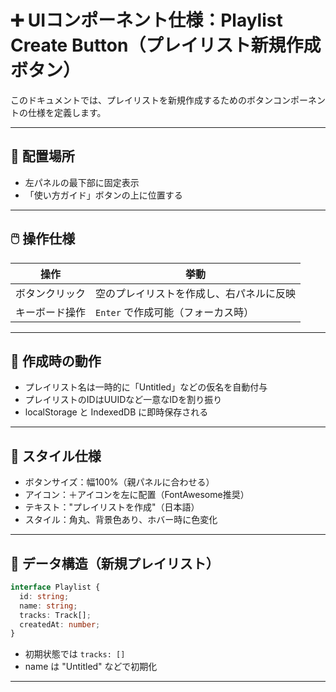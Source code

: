 # ➕ UIコンポーネント仕様：Playlist Create Button（プレイリスト新規作成ボタン）

このドキュメントでは、プレイリストを新規作成するためのボタンコンポーネントの仕様を定義します。

---

## 🧩 配置場所

* 左パネルの最下部に固定表示
* 「使い方ガイド」ボタンの上に位置する

---

## 🖱️ 操作仕様

| 操作      | 挙動                    |
| ------- | --------------------- |
| ボタンクリック | 空のプレイリストを作成し、右パネルに反映  |
| キーボード操作 | `Enter` で作成可能（フォーカス時） |

---

## 🧾 作成時の動作

* プレイリスト名は一時的に「Untitled」などの仮名を自動付与
* プレイリストのIDはUUIDなど一意なIDを割り振り
* localStorage と IndexedDB に即時保存される

---

## 🎨 スタイル仕様

* ボタンサイズ：幅100%（親パネルに合わせる）
* アイコン：＋アイコンを左に配置（FontAwesome推奨）
* テキスト："プレイリストを作成"（日本語）
* スタイル：角丸、背景色あり、ホバー時に色変化

---

## 🧮 データ構造（新規プレイリスト）

```ts
interface Playlist {
  id: string;
  name: string;
  tracks: Track[];
  createdAt: number;
}
```

* 初期状態では `tracks: []`
* name は "Untitled" などで初期化

---